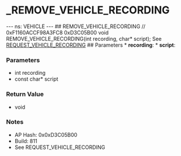 # _REMOVE_VEHICLE_RECORDING

--- ns: VEHICLE --- ## REMOVE_VEHICLE_RECORDING  // 0xF1160ACCF98A3FC8 0xD3C05B00 void REMOVE_VEHICLE_RECORDING(int recording, char* script);  See [REQUEST_VEHICLE_RECORDING](#_0xAF514CABE74CBF15)  ## Parameters * **recording**: * **script**:

### Parameters
* int recording
* const char* script

### Return Value
* void

### Notes
* AP Hash: 0x0xD3C05B00
* Build: 811
* See REQUEST_VEHICLE_RECORDING

